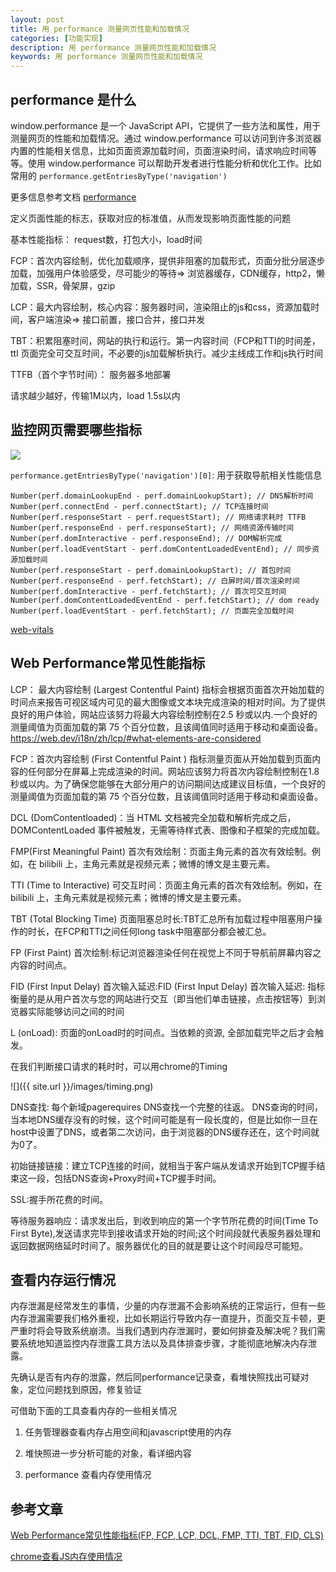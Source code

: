 ```yaml
---
layout: post
title: 用 performance 测量网页性能和加载情况
categories: [功能实现]
description: 用 performance 测量网页性能和加载情况
keywords: 用 performance 测量网页性能和加载情况
---
```


## performance 是什么
window.performance 是一个 JavaScript API，它提供了一些方法和属性，用于测量网页的性能和加载情况。通过 window.performance 可以访问到许多浏览器内置的性能相关信息，比如页面资源加载时间，页面渲染时间，请求响应时间等等。使用 window.performance 可以帮助开发者进行性能分析和优化工作。比如常用的 `performance.getEntriesByType('navigation')`

更多信息参考文档 [performance](https://developer.mozilla.org/en-US/docs/Web/API/Performance_API) 

定义页面性能的标志，获取对应的标准值，从而发现影响页面性能的问题

基本性能指标： request数，打包大小，load时间

FCP：首次内容绘制，优化加载顺序，提供非阻塞的加载形式，页面分批分层逐步加载，加强用户体验感受，尽可能少的等待=> 浏览器缓存，CDN缓存，http2，懒加载，SSR，骨架屏，gzip

LCP：最大内容绘制，核心内容：服务器时间，渲染阻止的js和css，资源加载时间，客户端渲染=> 接口前置，接口合并，接口并发

TBT：积累阻塞时间，网站的执行和运行。第一内容时间（FCP和TTI的时间差，ttl 页面完全可交互时间，不必要的js加载解析执行。减少主线成工作和js执行时间

TTFB（首个字节时间）： 服务器多地部署

请求越少越好，传输1M以内，load 1.5s以内

## 监控网页需要哪些指标

<img src='https://developer.mozilla.org/en-US/docs/Web/API/PerformanceNavigationTiming/timestamp-diagram.svg'/>


`performance.getEntriesByType('navigation')[0]`: 用于获取导航相关性能信息

```
Number(perf.domainLookupEnd - perf.domainLookupStart); // DNS解析时间
Number(perf.connectEnd - perf.connectStart); // TCP连接时间
Number(perf.responseStart - perf.requestStart); // 网络请求耗时 TTFB
Number(perf.responseEnd - perf.responseStart); // 网络资源传输时间
Number(perf.domInteractive - perf.responseEnd); // DOM解析完成
Number(perf.loadEventStart - perf.domContentLoadedEventEnd); // 同步资源加载时间
Number(perf.responseStart - perf.domainLookupStart); // 首包时间
Number(perf.responseEnd - perf.fetchStart); // 白屏时间/首次渲染时间
Number(perf.domInteractive - perf.fetchStart); // 首次可交互时间
Number(perf.domContentLoadedEventEnd - perf.fetchStart); // dom ready
Number(perf.loadEventStart - perf.fetchStart); // 页面完全加载时间
```
[web-vitals](https://github.com/GoogleChrome/web-vitals)

## Web Performance常见性能指标

LCP： 最大内容绘制 (Largest Contentful Paint) 指标会根据页面首次开始加载的时间点来报告可视区域内可见的最大图像或文本块完成渲染的相对时间。为了提供良好的用户体验，网站应该努力将最大内容绘制控制在2.5 秒或以内.一个良好的测量阈值为页面加载的第 75 个百分位数，且该阈值同时适用于移动和桌面设备。https://web.dev/i18n/zh/lcp/#what-elements-are-considered

FCP：首次内容绘制 (First Contentful Paint ) 指标测量页面从开始加载到页面内容的任何部分在屏幕上完成渲染的时间。网站应该努力将首次内容绘制控制在1.8 秒或以内。为了确保您能够在大部分用户的访问期间达成建议目标值，一个良好的测量阈值为页面加载的第 75 个百分位数，且该阈值同时适用于移动和桌面设备。

DCL (DomContentloaded)：当 HTML 文档被完全加载和解析完成之后，DOMContentLoaded 事件被触发，无需等待样式表、图像和子框架的完成加载。

FMP(First Meaningful Paint) 首次有效绘制：页面主角元素的首次有效绘制。例如，在 bilibili 上，主角元素就是视频元素；微博的博文是主要元素。

TTI (Time to Interactive) 可交互时间：页面主角元素的首次有效绘制。例如，在 bilibili 上，主角元素就是视频元素；微博的博文是主要元素。

TBT (Total Blocking Time) 页面阻塞总时长:TBT汇总所有加载过程中阻塞用户操作的时长，在FCP和TTI之间任何long task中阻塞部分都会被汇总。

FP (First Paint) 首次绘制:标记浏览器渲染任何在视觉上不同于导航前屏幕内容之内容的时间点。

FID (First Input Delay) 首次输入延迟:FID (First Input Delay) 首次输入延迟: 指标衡量的是从用户首次与您的网站进行交互（即当他们单击链接，点击按钮等）到浏览器实际能够访问之间的时间

L (onLoad): 页面的onLoad时的时间点。当依赖的资源, 全部加载完毕之后才会触发。

在我们判断接口请求的耗时时，可以用chrome的Timing

![]({{ site.url }}/images/timing.png)


DNS查找: 每个新域pagerequires DNS查找一个完整的往返。 DNS查询的时间，当本地DNS缓存没有的时候，这个时间可能是有一段长度的，但是比如你一旦在host中设置了DNS，或者第二次访问，由于浏览器的DNS缓存还在，这个时间就为0了。

初始链接链接：建立TCP连接的时间，就相当于客户端从发请求开始到TCP握手结束这一段，包括DNS查询+Proxy时间+TCP握手时间。

SSL:握手所花费的时间。

等待服务器响应：请求发出后，到收到响应的第一个字节所花费的时间(Time To First Byte),发送请求完毕到接收请求开始的时间;这个时间段就代表服务器处理和返回数据网络延时时间了。服务器优化的目的就是要让这个时间段尽可能短。
## 查看内存运行情况
内存泄漏是经常发生的事情，少量的内存泄漏不会影响系统的正常运行，但有一些内存泄漏需要我们格外重视，比如长期运行导致内存一直提升，页面交互卡顿，更严重时将会导致系统崩溃。当我们遇到内存泄漏时，要如何排查及解决呢？我们需要系统地知道监控内存泄露工具方法以及具体排查步骤，才能彻底地解决内存泄露。

先确认是否有内存的泄露，然后同performance记录查，看堆快照找出可疑对象，定位问题找到原因，修复验证

可借助下面的工具查看内存的一些相关情况

1. 任务管理器查看内存占用空间和javascript使用的内存

2. 堆快照进一步分析可能的对象，看详细内容

3. performance 查看内存使用情况


## 参考文章
[Web Performance常见性能指标(FP, FCP, LCP, DCL, FMP, TTI, TBT, FID, CLS)](https://songyazhao.github.io/2020/11/02/Web%20Performance%E5%B8%B8%E8%A7%81%E6%80%A7%E8%83%BD%E6%8C%87%E6%A0%87/)

[chrome查看JS内存使用情况](https://www.cnblogs.com/liuzhaoting/articles/13182118.html)
